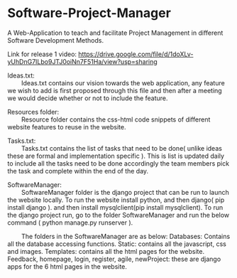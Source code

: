 # Software-Project-Manager
A Web-Application to teach and facilitate Project Management in different Software Development Methods.

Link for release 1 video: https://drive.google.com/file/d/1doXLv-yUhDnG7ILbo9JTJ0oiNn7F51Ha/view?usp=sharing

Ideas.txt:</br>
&nbsp;&nbsp;&nbsp;&nbsp;&nbsp;&nbsp;&nbsp;&nbsp;Ideas.txt contains our vision towards the web application, any feature we wish to add is first proposed through this file and then after a meeting we would decide whether or not to include the feature.

Resources folder:</br>
&nbsp;&nbsp;&nbsp;&nbsp;&nbsp;&nbsp;&nbsp;&nbsp;Resource folder contains the css-html code snippets of different website features to reuse in the website.

Tasks.txt:</br>
&nbsp;&nbsp;&nbsp;&nbsp;&nbsp;&nbsp;&nbsp;&nbsp;Tasks.txt contains the list of tasks that need to be done( unlike ideas these are formal and implementation specific ). This is list is updated daily to include all the tasks need to be done accordingly the team members pick the task and complete within the end of the day.

SoftwareManager:</br>
&nbsp;&nbsp;&nbsp;&nbsp;&nbsp;&nbsp;&nbsp;&nbsp;SoftwareManager folder is the django project that can be run to launch the website locally. To run the website install python, and then django( pip install django ). and then install mysqlclient(pip install mysqlclient). To run the django project run, go to the folder SoftwareManager and run the below command ( python manage.py runserver ).

&nbsp;&nbsp;&nbsp;&nbsp;&nbsp;&nbsp;&nbsp;&nbsp;The folders in the SoftwareManager are as below:
Databases: Contains all the database accessing functions.
Static: contains all the javascript, css and images.
Templates: contains all the html pages for the website.
Feedback, homepage, login, register, agile, newProject: these are django apps for the 6 html pages in the website.
